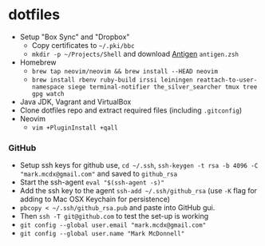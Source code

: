 # dotfiles

- Setup "Box Sync" and "Dropbox"
  - Copy certificates to `~/.pki/bbc`
  - `mkdir -p ~/Projects/Shell` and download [Antigen](http://antigen.sharats.me/) `antigen.zsh`
- Homebrew
  - `brew tap neovim/neovim && brew install --HEAD neovim` 
  - `brew install rbenv ruby-build irssi leiningen reattach-to-user-namespace siege terminal-notifier the_silver_searcher tmux tree gpg watch`
- Java JDK, Vagrant and VirtualBox
- Clone dotfiles repo and extract required files (including `.gitconfig`)
- Neovim
  - `vim +PluginInstall +qall`

### GitHub

- Setup ssh keys for github use, `cd ~/.ssh`, `ssh-keygen -t rsa -b 4096 -C "mark.mcdx@gmail.com"` and saved to `github_rsa`
- Start the ssh-agent `eval "$(ssh-agent -s)"`
- Add the ssh key to the agent `ssh-add ~/.ssh/github_rsa` (use `-K` flag for adding to Mac OSX Keychain for persistence)
- `pbcopy < ~/.ssh/github_rsa.pub` and paste into GitHub gui.
- Then `ssh -T git@github.com` to test the set-up is working
- `git config --global user.email "mark.mcdx@gmail.com"`
- `git config --global user.name "Mark McDonnell"`
